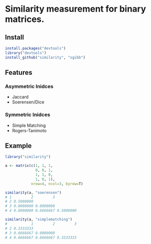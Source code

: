 # Similarity measurement for binary matrices.


## Install

```R
install.packages("devtools")
library("devtools")
install_github("similarity", "sgibb")
```

## Features

### Asymmetric Inidces
- Jaccard
- Soerensen/Dice

### Symmetric Inidces
- Simple Matching
- Rogers-Tanimoto

## Example

```R
library("similarity")

a <- matrix(c(1, 1, 1,
              0, 0, 1,
              1, 1, 0,
              1, 0, 1),
            nrow=4, ncol=3, byrow=T)

similarity(a, "soerensen")
# 1         2         3
# 2 0.5000000                    
# 3 0.8000000 0.0000000          
# 4 0.8000000 0.6666667 0.5000000

similarity(a, "simplematching")
#           1         2         3
# 2 0.3333333                    
# 3 0.6666667 0.0000000          
# 4 0.6666667 0.6666667 0.3333333

```
